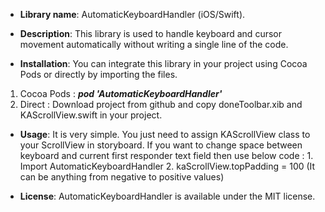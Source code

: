 - **Library name**: AutomaticKeyboardHandler (iOS/Swift).                                                        

- **Description**: This library is used to handle keyboard and cursor movement automatically without writing a single line of the code. 

- **Installation**: You can integrate this library in your project using Cocoa Pods or directly by importing the files. 

 1.  Cocoa Pods :  ***pod 'AutomaticKeyboardHandler'***
 2. Direct : Download project from github and copy doneToolbar.xib and KAScrollView.swift in your project.
 
- **Usage**: It is very simple. You just need to assign KAScrollView class to your ScrollView in storyboard.  If you want to change space between keyboard and current first responder text field then use below code :
      1.  Import AutomaticKeyboardHandler
      2.    kaScrollView.topPadding =  100 (It can be anything from negative to positive values)
  
- **License**: AutomaticKeyboardHandler is available under the MIT license.
